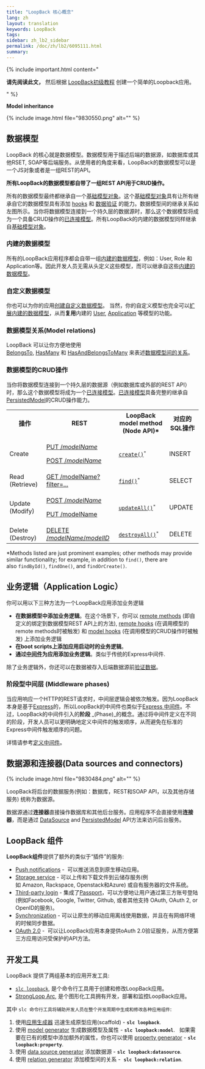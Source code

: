 ```yaml
---
title: "LoopBack 核心概念"
lang: zh
layout: translation
keywords: LoopBack
tags:
sidebar: zh_lb2_sidebar
permalink: /doc/zh/lb2/6095111.html
summary:
---
```


{% include important.html content="

**请先阅读此文，** 然后根据 [LoopBack初级教程](6095006.html) 创建一个简单的Loopback应用。

" %}

**Model inheritance** 

{% include image.html file="9830550.png" alt="" %}

## 数据模型

LoopBack 的核心就是数据模型。数据模型用于描述后端的数据源，如数据库或其他RSET, SOAP等后端服务。从使用者的角度来看，LoopBack的数据模型可以是一个JS对象或者是一组REST的API。

**所有LoopBack的数据模型都自带了一组REST API用于CRUD操作。**

所有的数据模型最终都继承自一个[基础模型对象](Basic-model-object.html)。这个[基础模型对象](Basic-model-object.html)具有让所有继承自它的数据模型具有添加 [hooks](http://docs.strongloop.com/display/LB/Model+hooks) 和 [数据验证](Validating-model-data.html) 的能力。数据模型间的继承关系如左图所示。当你将数据模型连接到一个持久层的数据源时，那么这个数据模型将成为一个具备CRUD操作的[已连接模型](Connected-model-class.html)。所有LoopBack的内建的数据模型同样继承自[基础模型对象](Basic-model-object.html)。

### 内建的数据模型

所有的LoopBack应用程序都会自带一组[内建的数据模型](http://docs.strongloop.com/display/LB/Using+built-in+models)，例如：User, Role 和 Application等。因此开发人员无需从头定义这些模型，而可以继承自这些[内建的数据模型](http://docs.strongloop.com/display/LB/Using+built-in+models)。

### 自定义数据模型

你也可以为你的应用[创建自定义数据模型](http://docs.strongloop.com/display/LB/Creating+models)。 当然，你的自定义模型也完全可以[扩展内建的数据模型](http://docs.strongloop.com/display/LB/Extending+built-in+models)，从而**复用**内建的 [User](User.html), [Application](Application.html) 等模型的功能。

### 数据模型关系(Model relations)

LoopBack 可以让你方便地使用[BelongsTo](BelongsTo-relations.html), [HasMany](HasMany-relations.html) 和 [HasAndBelongsToMany](HasAndBelongsToMany-relations.html) 来表述[数据模型间的关系](Creating-model-relations.html)。

### 数据模型的CRUD操作

当你将数据模型连接到一个持久层的数据源（例如数据库或外部的REST API）时，那么这个数据模型将成为一个[已连接模型](Connected-model-class.html)。[已连接模型](Connected-model-class.html)具备完整的继承自[PersistedModel](http://apidocs.strongloop.com/loopback/#persistedmodel)的CRUD操作能力。

<table>
  <tbody>
    <tr>
      <th>操作</th>
      <th>REST</th>
      <th>LoopBack model method<br>(Node API)*</th>
      <th>对应的SQL操作</th>
    </tr>
    <tr>
      <td>Create</td>
      <td>
        <p><a href="PersistedModel-REST-API.html#PersistedModelRESTAPI-Createmodelinstance">PUT /<em>modelName</em></a></p>
        <p><a href="PersistedModel-REST-API.html#PersistedModelRESTAPI-Update/insertinstance">POST /<em>modelName</em></a></p>
      </td>
      <td><code><a href="http://apidocs.strongloop.com/loopback/#persistedmodel-create" class="external-link" rel="nofollow">create()</a><sup>*</sup></code></td>
      <td>INSERT</td>
    </tr>
    <tr>
      <td>Read (Retrieve)</td>
      <td><a href="PersistedModel-REST-API.html#PersistedModelRESTAPI-Findmatchinginstances">GET /modelName?filter=...</a></td>
      <td><code><a href="http://apidocs.strongloop.com/loopback/#persistedmodel-find" class="external-link" rel="nofollow">find()</a><sup>*</sup></code></td>
      <td>SELECT</td>
    </tr>
    <tr>
      <td>Update (Modify)</td>
      <td>
        <p><a href="PersistedModel-REST-API.html#PersistedModelRESTAPI-Update/insertinstance">POST /<em>modelName</em></a>&nbsp;</p>
        <p><a href="PersistedModel-REST-API.html#PersistedModelRESTAPI-Updatemodelinstanceattributes">PUT /modelName</a></p>
      </td>
      <td><code><a href="http://apidocs.strongloop.com/loopback/#persistedmodel-updateall" class="external-link" rel="nofollow">updateAll()</a><sup>*</sup></code></td>
      <td>UPDATE</td>
    </tr>
    <tr>
      <td>Delete (Destroy)</td>
      <td><a href="PersistedModel-REST-API.html#PersistedModelRESTAPI-Deletemodelinstance">DELETE /<em>modelName</em>/<em>modelID</em></a></td>
      <td><code><a href="http://apidocs.strongloop.com/loopback/#persistedmodel-destroyall" class="external-link" rel="nofollow">destroyAll()</a><sup>*</sup></code></td>
      <td>DELETE</td>
    </tr>
  </tbody>
</table>

*Methods listed are just prominent examples; other methods may provide similar functionality; for example, in addition to `find()`, there are also `findById()`, `findOne()`, and `findOrCreate()`. 

## 业务逻辑（Application Logic）

你可以用以下三种方法为一个LoopBack应用添加业务逻辑

*   **在数据模型中添加业务逻辑**。在这个场景下，你可以 [remote methods](6095040.html) (即自定义的绑定到数据模型REST API上的方法), [remote hooks](6095041.html) (在调用模型的remote methods时被触发) 和 [model hooks](6095042.html) (在调用模型的CRUD操作时被触发) 上添加业务逻辑
*   **在boot scripts上添加应用启动时的业务逻辑**。
*   **通过[中间件](Defining-middleware.html)为应用添加业务逻辑**。类似于传统的Express中间件.

除了业务逻辑外，你还可以在数据被存入后端数据源前[验证数据](Validating-model-data.html)。 

### 阶段型中间层 (Middleware phases)

当应用响应一个HTTP的REST请求时，中间层逻辑会被依次触发。因为LoopBack本身是基于[Express](http://expressjs.com/)的，所以LoopBack的中间件也类似于[Express 中间件](http://expressjs.com/api.html#middleware)。不过，LoopBack的中间件引入的**阶段** _(Phase)_的概念。通过将中间件定义在不同的阶段，开发人员可以更明确地定义中间件的触发顺序，从而避免在标准的Express中间件触发顺序的问题。

详情请参考[定义中间件](Defining-middleware.html)。

## 数据源和连接器(Data sources and connectors)

{% include image.html file="9830484.png" alt="" %}

LoopBack将后台的数据服务(例如：数据库，REST和SOAP API，以及其他存储服务) 统称为数据源。

数据源通过**连接器**直接操作数据库和其他后台服务。应用程序不会直接使用**连接器**，而是通过 [DataSource](http://apidocs.strongloop.com/loopback-datasource-juggler/#datasource-new-datasourcename-settings) and [PersistedModel](http://apidocs.strongloop.com/loopback/#persistedmodel) API方法来访问后台服务。

## LoopBack 组件

**LoopBack组件**提供了额外的类似于“插件”的服务:

*   [Push notifications](http://docs.strongloop.com/display/LB/Push+notifications) -  可以推送消息到原生移动应用。
*   [Storage service](http://docs.strongloop.com/display/LB/Storage+service) - 可以上传和下载文件到云储存服务(例如 Amazon, Rackspace, Openstack和Azure) 或自有服务器的文件系统。
*   [Third-party login](http://docs.strongloop.com/display/LB/Third-party+login) - 集成了[Passport](http://passportjs.org/)，可以方便地让用户通过第三方账号登陆(例如Facebook, Google, Twitter, Github, 或者其他支持 OAuth, OAuth 2, or OpenID的服务)。
*   [Synchronization](http://docs.strongloop.com/display/LB/Synchronization) - 可以让原生的移动应用离线使用数据，并且在有网络环境的时候同步数据。
*   [OAuth 2.0](http://docs.strongloop.com/display/LB/OAuth+2.0) -  可以让LoopBack应用本身提供oAuth 2.0验证服务，从而方便第三方应用访问受保护的API方法。

## 开发工具

LoopBack 提供了两组基本的应用开发工具:

*   [`slc loopback`](6095063.html), 是个命令行工具用于创建和修改LoopBack应用。
*   [StrongLoop Arc](https://docs.strongloop.com/display/ARC/StrongLoop+Arc), 是个图形化工具拥有开发，部署和监控LoopBack应用。

其中 `slc 命令行工具将辅助开发人员在整个开发周期中生成和修改各种应用组件`:

1.  使用[应用生成器](Application-generator.html) 迅速生成原型应用(scaffold) - **`slc loopback`**.
2.  使用 [model generator](Model-generator.html) 生成数据模型及属性 - **`slc loopback:model`**.  
    如果需要在已有的模型中添加额外的属性，你也可以使用 [property generator](Property-generator.html) - **`slc loopback:property`**. 
3.  使用 [data source generator](Data-source-generator.html) 添加数据源 - **`slc loopback:datasource`**.
4.  使用 [relation generator](Relation-generator.html) 添加模型间的关系 -  **`slc loopback:relation`**.
